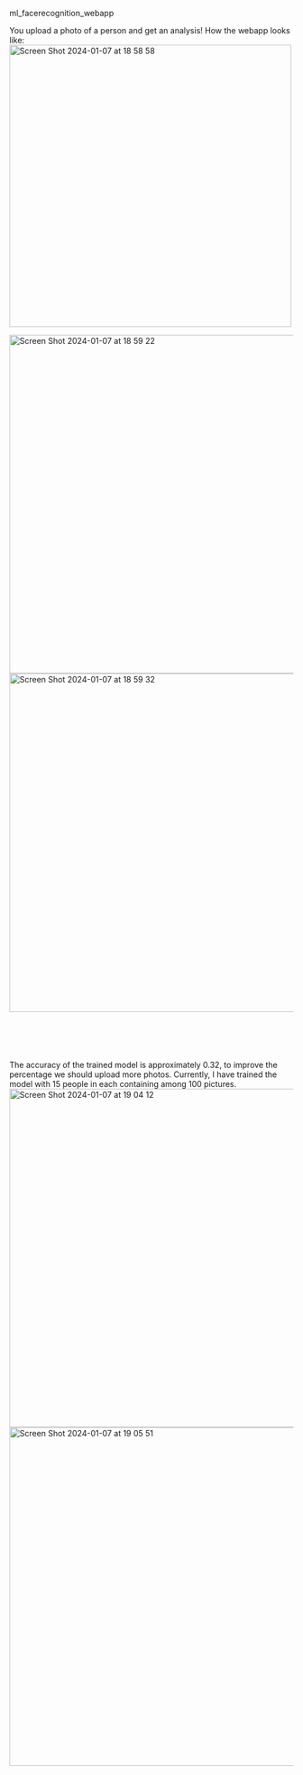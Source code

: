 ml_facerecognition_webapp

You upload a photo of a person and get an analysis!
How the webapp looks like:
<img width="500" alt="Screen Shot 2024-01-07 at 18 58 58" src="https://github.com/aruzhannurman/ml_facerecognition_webapp/assets/94863265/4c1cfa36-d339-471a-abb6-d0c9172bd526">


<img width="600" alt="Screen Shot 2024-01-07 at 18 59 22" src="https://github.com/aruzhannurman/ml_facerecognition_webapp/assets/94863265/6258f8b7-0eaa-4f47-afd5-abd06e9ef8cf">


<img width="600" alt="Screen Shot 2024-01-07 at 18 59 32" src="https://github.com/aruzhannurman/ml_facerecognition_webapp/assets/94863265/4741b05b-41fa-4132-9889-a886f78f1ea1">
<br></br>
<br></br>
<br></br>
The accuracy of the trained model is approximately 0.32, to improve the percentage we should upload more photos. 
Currently, I have trained the model with 15 people in each containing among 100 pictures.
<img width="600" alt="Screen Shot 2024-01-07 at 19 04 12" src="https://github.com/aruzhannurman/ml_facerecognition_webapp/assets/94863265/cd3240b1-b13b-4088-bc7d-7f27be46ec40">


<img width="600" alt="Screen Shot 2024-01-07 at 19 05 51" src="https://github.com/aruzhannurman/ml_facerecognition_webapp/assets/94863265/a32e9c7c-8d2b-48bf-a3dd-e83b9d4793a7">
